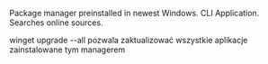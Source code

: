 Package manager preinstalled in newest Windows. 
CLI Application. 
Searches online sources. 

winget upgrade --all pozwala zaktualizować wszystkie aplikacje zainstalowane tym managerem 